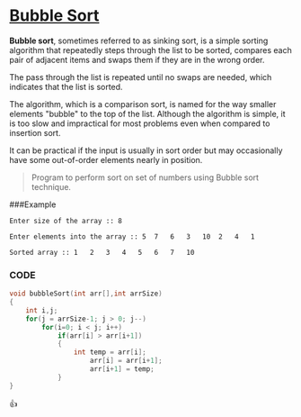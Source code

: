 [Bubble Sort](http://shivajivarma.com/code-base/2014/12/28/bubble-sort/)
===============

__Bubble sort__, sometimes referred to as sinking sort, is a simple sorting algorithm that repeatedly steps through the list to be sorted, compares each pair of adjacent items and swaps them if they are in the wrong order.  

The pass through the list is repeated until no swaps are needed, which indicates that the list is sorted.    

The algorithm, which is a comparison sort, is named for the way smaller elements "bubble" to the top of the list. Although the algorithm is simple, it is too slow and impractical for most problems even when compared to insertion sort.  

It can be practical if the input is usually in sort order but may occasionally have some out-of-order elements nearly in position.  

> Program to perform sort on set of numbers using Bubble sort technique.

###Example
```
Enter size of the array :: 8
    
Enter elements into the array :: 5	7	6	3	10	2	4	1
    
Sorted array :: 1	2	3	4	5	6	7	10
```

### CODE
```c
void bubbleSort(int arr[],int arrSize)
{
    int i,j;
    for(j = arrSize-1; j > 0; j--)
        for(i=0; i < j; i++)
            if(arr[i] > arr[i+1])
            {
                int temp = arr[i];
					arr[i] = arr[i+1];
					arr[i+1] = temp;
            }
}
```

:+1:

